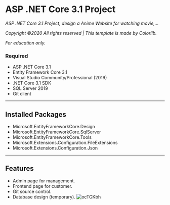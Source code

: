 # ASP .NET Core 3.1 Project
_ASP .NET Core 3.1 Project, design a Anime Website for watching movie,..._

_Copyright ©2020 All rights reserved | This template is made by Colorlib._

_For education only._
### Required
- ASP .NET Core 3.1
- Entity Framework Core 3.1
- Visual Studio Community/Professional (2019)
- .NET Core 3.1 SDK
- SQL Server 2019
- Git client
-----
## Installed Packages
- Microsoft.EntityFrameworkCore.Design
- Microsoft.EntityFrameworkCore.SqlServer
- Microsoft.EntityFrameworkCore.Tools
- Microsoft.Extensions.Configuration.FileExtensions
- Microsoft.Extensions.Configuration.Json
-----
## Features

- Admin page for management.
- Frontend page for customer.
- Git source control.
- Database design (temporary).
![ocTGKbh](https://user-images.githubusercontent.com/70925557/98498821-6e7d6c00-227a-11eb-9c84-647ea50a50ff.png)
